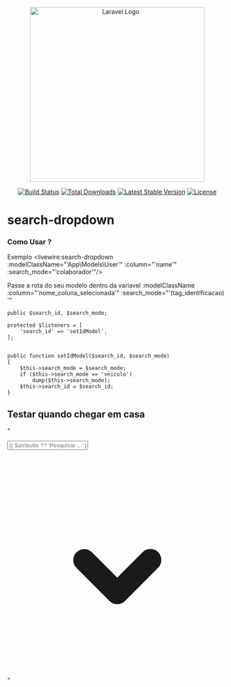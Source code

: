 <p align="center"><a href="https://laravel.com" target="_blank"><img src="https://raw.githubusercontent.com/laravel/art/master/logo-lockup/5%20SVG/2%20CMYK/1%20Full%20Color/laravel-logolockup-cmyk-red.svg" width="400" alt="Laravel Logo"></a></p>

<p align="center">
<a href="https://github.com/laravel/framework/actions"><img src="https://github.com/laravel/framework/workflows/tests/badge.svg" alt="Build Status"></a>
<a href="https://packagist.org/packages/laravel/framework"><img src="https://img.shields.io/packagist/dt/laravel/framework" alt="Total Downloads"></a>
<a href="https://packagist.org/packages/laravel/framework"><img src="https://img.shields.io/packagist/v/laravel/framework" alt="Latest Stable Version"></a>
<a href="https://packagist.org/packages/laravel/framework"><img src="https://img.shields.io/packagist/l/laravel/framework" alt="License"></a>
</p>

# search-dropdown 

### Como Usar ? 

 Exemplo
  <livewire:search-dropdown :modelClassName="'App\\Models\\User'" :column="'name'"  :search_mode="'colaborador'"/>

 Passe a rota do seu modelo dentro da variavel  :modelClassName   :column="'nome_coluna_selecionada'"  :search_mode="'(tag_identificacao) '"  

    public $search_id, $search_mode;

    protected $listeners = [
        'search_id' => 'setIdModel',
    ];


    public function setIdModel($search_id, $search_mode)
    {
        $this->search_mode = $search_mode;
        if ($this->search_mode == 'veiculo')
            dump($this->search_mode);
        $this->search_id = $search_id;
    }
## Testar quando chegar em casa

 "<div class="w-2/3 flex justify-end items-center relative rounded-md bg-gray-200 border border-gray-300 rounded">
            <input type="text"
                class="form-input rounded-md w-full bg-gray-50 border border-gray-300 text-gray-900 text-sm rounded-lg focus:ring-primary-500 focus:border-primary-500 block w-full p-2.5 dark:bg-gray-600 dark:border-gray-500 dark:placeholder-gray-400 dark:text-white dark:focus:ring-primary-500 dark:focus:border-primary-500"
                placeholder="{{ $atributte ?? 'Pesquisar ...' }}" wire:model="query" wire:keydown.escape="clear"
                wire:keydown.tab="clear" wire:keydown.arrow-up="decrementHighlight"
                wire:keydown.arrow-down="incrementHighlight" wire:keydown.debounce.300ms="search"
                wire:keydown="selectContact" wire:model="atributte" />
            <div class="flex items-center pr-4" wire:click.prevent="">
                <svg xmlns="http://www.w3.org/2000/svg" class="w-5 h-5 ml-2 -mr-1 " viewBox="0 0 20 20"
                    fill="currentColor" aria-hidden="true">
                    <path fill-rule="evenodd"
                        d="M6.293 9.293a1 1 0 011.414 0L10 11.586l2.293-2.293a1 1 0 111.414 1.414l-3 3a1 1 0 01-1.414 0l-3-3a1 1 0 010-1.414z"
                        clip-rule="evenodd" />
                </svg>
            </div>
 </div>"


